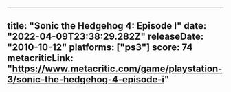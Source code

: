 
---
title: "Sonic the Hedgehog 4: Episode I"
date: "2022-04-09T23:38:29.282Z"
releaseDate: "2010-10-12"
platforms: ["ps3"]
score: 74
metacriticLink: "https://www.metacritic.com/game/playstation-3/sonic-the-hedgehog-4-episode-i"
---
